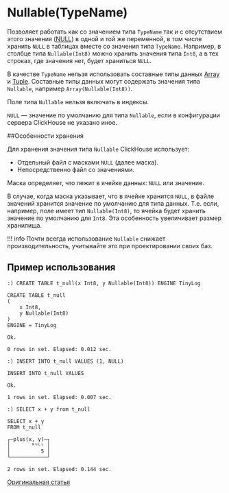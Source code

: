 <a name="data_type-nullable"></a>

# Nullable(TypeName)

Позволяет работать как со значением типа `TypeName` так и с отсутствием этого значения ([NULL](../query_language/syntax.md)) в одной и той же переменной, в том числе хранить `NULL` в таблицах вместе со значения типа `TypeName`. Например, в столбце типа `Nullable(Int8)` можно хранить значения типа `Int8`, а в тех строках, где значения нет, будет храниться `NULL`.

В качестве `TypeName` нельзя использовать составные типы данных [Array](array.md#data_type-array) и [Tuple](tuple.md). Составные типы данных могут содержать значения типа `Nullable`, например `Array(Nullable(Int8))`.

Поле типа `Nullable` нельзя включать в индексы.

`NULL` — значение по умолчанию для типа `Nullable`, если в конфигурации сервера ClickHouse не указано иное.

##Особенности хранения

Для хранения значения типа `Nullable` ClickHouse использует:

- Отдельный файл с масками `NULL` (далее маска).
- Непосредственно файл со значениями.

Маска определяет, что лежит в ячейке данных: `NULL` или значение.

В случае, когда маска указывает, что в ячейке хранится `NULL`, в файле значений хранится значение по умолчанию для типа данных. Т.е. если, например, поле имеет тип `Nullable(Int8)`, то ячейка будет хранить значение по умолчанию для `Int8`. Эта особенность увеличивает размер хранилища.

!!! info
    Почти всегда использование `Nullable` снижает производительность, учитывайте это при проектировании своих баз.

## Пример использования

```
:) CREATE TABLE t_null(x Int8, y Nullable(Int8)) ENGINE TinyLog

CREATE TABLE t_null
(
    x Int8,
    y Nullable(Int8)
)
ENGINE = TinyLog

Ok.

0 rows in set. Elapsed: 0.012 sec.

:) INSERT INTO t_null VALUES (1, NULL)

INSERT INTO t_null VALUES

Ok.

1 rows in set. Elapsed: 0.007 sec.

:) SELECT x + y from t_null

SELECT x + y
FROM t_null

┌─plus(x, y)─┐
│       ᴺᵁᴸᴸ │
│          5 │
└────────────┘

2 rows in set. Elapsed: 0.144 sec.

```

[Оригинальная статья](https://clickhouse.yandex/docs/ru/data_types/nullable/) <!--hide-->
